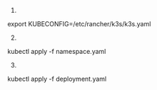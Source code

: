 1.
export KUBECONFIG=/etc/rancher/k3s/k3s.yaml

2.
kubectl apply -f namespace.yaml

3.
kubectl apply -f deployment.yaml